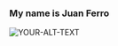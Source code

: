 ### My name is Juan Ferro

<picture>
 <source media="(prefers-color-scheme: dark)" srcset="https://cdn.discordapp.com/attachments/1148418867920654346/1159221936405090344/hermanitos_corp_computer_science_bd59375c-d07e-485b-8566-033c74d01b9a.png?ex=65303c8e&is=651dc78e&hm=4f84ce99a5bd8f61703313f57f27ff822eba421066661eb0d91db317b4f7e6eb&">
 <source media="(prefers-color-scheme: light)" srcset="YOUR-LIGHTMODE-IMAGE">
 <img alt="YOUR-ALT-TEXT" src="YOUR-DEFAULT-IMAGE">
</picture>
